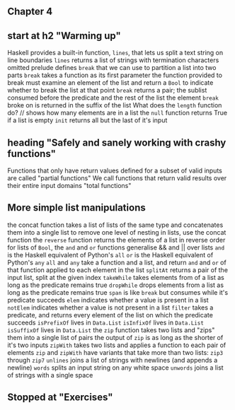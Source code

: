## Chapter 4
## start at h2 "Warming up"
Haskell provides a built-in function, `lines`, that lets us split a text string on line boundaries
`lines` returns a list of strings with termination characters omitted
prelude defines `break` that we can use to partition a list into two parts
`break` takes a function as its first parameter
the function provided to break must examine an element of the list and return a `Bool` to indicate whether to break the list at that point
`break` returns a pair; the sublist consumed before the predicate and the rest of the list
the element `break` broke on is returned in the suffix of the list
What does the `length` function do? // shows how many elements are in a list
the `null` function returns True if a list is empty
`init` returns all but the last of it's input
## heading "Safely and sanely working with crashy functions"
Functions that only have return values defined for a subset of valid inputs are called "partial functions"
We call functions that return valid results over their entire input domains "total functions"
## More simple list manipulations
the concat function takes a list of lists of the same type and concatenates them into a single list
to remove one level of nesting in lists, use the concat function
the `reverse` function returns the elements of a list in reverse order
for lists of `Bool`, the `and` and `or` functions generalise && and || over lists
`and` is the Haskell equivalent of Python's `all`
`or` is the Haskell equivalent of Python's `any`
`all` and `any` take a function and a list, and return `and` and `or` of that function applied to each element in the list
`splitAt` returns a pair of the input list, split at the given index
`takeWhile` takes elements from of a list as long as the predicate remains true
`dropWhile` drops elements from a list as long as the predicate remains true
`span` is like `break` but consumes while it's predicate succeeds
`elem` indicates whether a value is present in a list
`notElem` indicates whether a value is not present in a list
`filter` takes a predicate, and returns every element of the list on which the predicate succeeds
`isPrefixOf` lives in `Data.List`
`isInfixOf` lives in `Data.List`
`isSuffixOf` lives in `Data.List`
the `zip` function takes two lists and "zips" them into a single list of pairs
the output of `zip` is as long as the shorter of it's two inputs
`zipWith` takes two lists and applies a function to each pair of elements
`zip` and `zipWith` have variants that take more than two lists: `zip3` through `zip7`
`unlines` joins a list of strings with newlines (and appends a newline)
`words` splits an input string on any white space
`unwords` joins a list of strings with a single space
## Stopped at "Exercises"
